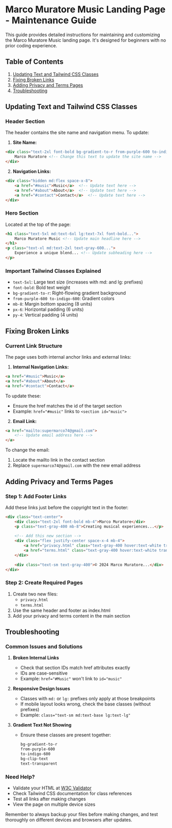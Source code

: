 # Marco Muratore Music Landing Page - Maintenance Guide

This guide provides detailed instructions for maintaining and customizing the Marco Muratore Music landing page. It's designed for beginners with no prior coding experience.

## Table of Contents
1. [Updating Text and Tailwind CSS Classes](#updating-text-and-tailwind-css-classes)
2. [Fixing Broken Links](#fixing-broken-links)
3. [Adding Privacy and Terms Pages](#adding-privacy-and-terms-pages)
4. [Troubleshooting](#troubleshooting)

## Updating Text and Tailwind CSS Classes

### Header Section
The header contains the site name and navigation menu. To update:

1. **Site Name:**
```html
<div class="text-2xl font-bold bg-gradient-to-r from-purple-600 to-indigo-600 bg-clip-text text-transparent">
    Marco Muratore <!-- Change this text to update the site name -->
</div>
```

2. **Navigation Links:**
```html
<div class="hidden md:flex space-x-8">
    <a href="#music">Music</a>  <!-- Update text here -->
    <a href="#about">About</a>  <!-- Update text here -->
    <a href="#contact">Contact</a>  <!-- Update text here -->
</div>
```

### Hero Section
Located at the top of the page:
```html
<h1 class="text-5xl md:text-6xl lg:text-7xl font-bold...">
    Marco Muratore Music <!-- Update main headline here -->
</h1>
<p class="text-xl md:text-2xl text-gray-600...">
    Experience a unique blend... <!-- Update subheading here -->
</p>
```

### Important Tailwind Classes Explained
- `text-5xl`: Large text size (increases with md: and lg: prefixes)
- `font-bold`: Bold text weight
- `bg-gradient-to-r`: Right-flowing gradient background
- `from-purple-600 to-indigo-600`: Gradient colors
- `mb-8`: Margin bottom spacing (8 units)
- `px-6`: Horizontal padding (6 units)
- `py-4`: Vertical padding (4 units)

## Fixing Broken Links

### Current Link Structure
The page uses both internal anchor links and external links:

1. **Internal Navigation Links:**
```html
<a href="#music">Music</a>
<a href="#about">About</a>
<a href="#contact">Contact</a>
```
To update these:
- Ensure the href matches the id of the target section
- Example: `href="#music"` links to `<section id="music">`

2. **Email Link:**
```html
<a href="mailto:supermarco74@gmail.com">
    <!-- Update email address here -->
</a>
```
To change the email:
1. Locate the mailto link in the contact section
2. Replace `supermarco74@gmail.com` with the new email address

## Adding Privacy and Terms Pages

### Step 1: Add Footer Links
Add these links just before the copyright text in the footer:
```html
<div class="text-center">
    <div class="text-2xl font-bold mb-4">Marco Muratore</div>
    <p class="text-gray-400 mb-8">Creating musical experiences...</p>
    
    <!-- Add this new section -->
    <div class="flex justify-center space-x-4 mb-4">
        <a href="privacy.html" class="text-gray-400 hover:text-white transition-colors duration-300">Privacy Policy</a>
        <a href="terms.html" class="text-gray-400 hover:text-white transition-colors duration-300">Terms of Service</a>
    </div>
    
    <div class="text-sm text-gray-400">© 2024 Marco Muratore...</div>
</div>
```

### Step 2: Create Required Pages
1. Create two new files:
   - `privacy.html`
   - `terms.html`
2. Use the same header and footer as index.html
3. Add your privacy and terms content in the main section

## Troubleshooting

### Common Issues and Solutions

1. **Broken Internal Links**
   - Check that section IDs match href attributes exactly
   - IDs are case-sensitive
   - Example: `href="#Music"` won't link to `id="music"`

2. **Responsive Design Issues**
   - Classes with `md:` or `lg:` prefixes only apply at those breakpoints
   - If mobile layout looks wrong, check the base classes (without prefixes)
   - Example: `class="text-sm md:text-base lg:text-lg"`

3. **Gradient Text Not Showing**
   - Ensure these classes are present together:
     ```html
     bg-gradient-to-r
     from-purple-600
     to-indigo-600
     bg-clip-text
     text-transparent
     ```

### Need Help?
- Validate your HTML at [W3C Validator](https://validator.w3.org/)
- Check Tailwind CSS documentation for class references
- Test all links after making changes
- View the page on multiple device sizes

Remember to always backup your files before making changes, and test thoroughly on different devices and browsers after updates.